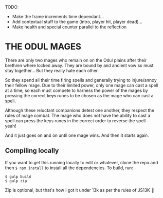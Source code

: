 TODO:

- Make the frame increments time dependant...
- Add contextual stuff to the game (intro, player hit, player dead)...
- Make health and special counter parallel to the reflection

# THE ODUL MAGES #

There are only two mages who remain on on the Odul plains after their brethren where locked away. They are bound by and ancient vow so must stay together... But they really hate each other. 

So they spend all their time firing spells and generally trying to injure/annoy their fellow mage. Due to their limited power, only one mage can cast a spell at a time, so each must compete to harness the power of the mages by pressing the correct ~~keys~~ runes to be chosen as the mage who can cast a spell.

Although these reluctant companions detest one another, they respect the rules of mage combat. The mage who does not have the ability to cast a spell can press the ~~keys~~ runes in the correct order to reverse the spell - yeah!

And it just goes on and on until one mage wins. And then it starts again.

## Compiling locally
If you want to get this running locally to edit or whatever, clone the repo and then `$ npm install` to install all the dependencies. To build, run:
```
$ gulp build
$ gulp zip
```
Zip is optional, but that's how I got it under 13k as per the rules of JS13K :rocket: